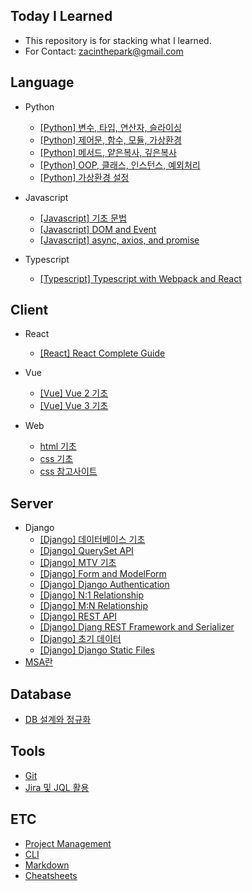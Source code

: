 ## Today I Learned

- This repository is for stacking what I learned.
- For Contact: zacinthepark@gmail.com

## Language

- Python
    - [[Python] 변수, 타입, 연산자, 슬라이싱](./language/python/%EB%B3%80%EC%88%98-%ED%83%80%EC%9E%85-%EC%97%B0%EC%82%B0%EC%9E%90-%EC%8A%AC%EB%9D%BC%EC%9D%B4%EC%8B%B1.md)
    - [[Python] 제어문, 함수, 모듈, 가상환경](./language/python/%EC%A0%9C%EC%96%B4%EB%AC%B8-%ED%95%A8%EC%88%98-%EB%AA%A8%EB%93%88-%EA%B0%80%EC%83%81%ED%99%98%EA%B2%BD.md)
    - [[Python] 메서드, 얕은복사, 깊은복사](./language/python/%EB%A9%94%EC%84%9C%EB%93%9C-%EC%96%95%EC%9D%80%EB%B3%B5%EC%82%AC-%EA%B9%8A%EC%9D%80%EB%B3%B5%EC%82%AC.md)
    - [[Python] OOP, 클래스, 인스턴스, 예외처리](./language/python/OOP-%ED%81%B4%EB%9E%98%EC%8A%A4-%EC%9D%B8%EC%8A%A4%ED%84%B4%EC%8A%A4-%EC%98%88%EC%99%B8%EC%B2%98%EB%A6%AC.md)
    - [[Python] 가상환경 설정](./language/python/%EA%B0%80%EC%83%81%ED%99%98%EA%B2%BD%20%EC%84%A4%EC%A0%95.md)

- Javascript
    - [[Javascript] 기초 문법](./language/javascript/basics.md)
    - [[Javascript] DOM and Event](./language/javascript/dom-event.md)
    - [[Javascript] async, axios, and promise](./language/javascript/async-axios-promise.md)

- Typescript
    - [[Typescript] Typescript with Webpack and React](./language/typescript/README.md)

## Client

- React
    - [[React] React Complete Guide](./client/react/react-guide/README.md)

- Vue
    - [[Vue] Vue 2 기초](./client/vue/vue2/README.md)
    - [[Vue] Vue 3 기초](./client/vue/vue3/README.md)

- Web
    - [html 기초](./client//web/html%20%EA%B8%B0%EC%B4%88.md)
    - [css 기초](./client/web/css%20%EA%B8%B0%EC%B4%88.md)
    - [css 참고사이트](./client/web/%EC%B0%B8%EA%B3%A0%EC%82%AC%EC%9D%B4%ED%8A%B8.md)

## Server

- Django
    - [[Django] 데이터베이스 기초](./server/django/%EB%8D%B0%EC%9D%B4%ED%84%B0%EB%B2%A0%EC%9D%B4%EC%8A%A4%20%EA%B8%B0%EC%B4%88.md)
    - [[Django] QuerySet API](./server/django/queryset-api.md)
    - [[Django] MTV 기초](./server/django/MTV%20%EA%B8%B0%EC%B4%88.md)
    - [[Django] Form and ModelForm](./server/django/form-and-modelform.md)
    - [[Django] Django Authentication](./server/django/django-authentication.md)
    - [[Django] N:1 Relationship](./server/django/n-1-relationship.md)
    - [[Django] M:N Relationship](./server/django/m-n-relationship.md)
    - [[Django] REST API](./server/django/REST%20API.md)
    - [[Django] Djang REST Framework and Serializer](./server/django/DRF.md)
    - [[Django] 초기 데이터](./server/django/%EC%B4%88%EA%B8%B0%20%EB%8D%B0%EC%9D%B4%ED%84%B0.md)
    - [[Django] Django Static Files](./server/django/django-static-files.md)
- [MSA란](./server/MSA%EB%9E%80.md)

## Database

- [DB 설계와 정규화](./database/DB%20%EC%84%A4%EA%B3%84%EC%99%80%20%EC%A0%95%EA%B7%9C%ED%99%94.md)

## Tools

- [Git](./tools/git/README.md)
- [Jira 및 JQL 활용](./tools/jira/JIRA%20%EB%B0%8F%20JQL%20%ED%99%9C%EC%9A%A9.md)

## ETC

- [Project Management](./etc/project-management.md)
- [CLI](./etc/cli//README.md)
- [Markdown](./etc/markdown//README.md)
- [Cheatsheets](./etc/cheatsheets//README.md)
